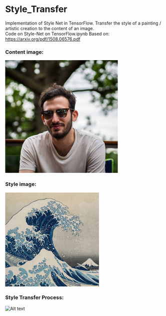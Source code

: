 # Style_Transfer
Implementation of Style Net in TensorFlow.
Transfer the style of a painting / artistic creation to the content of an image.  
Code on Style-Net on TensorFlow.ipynb
Based on:  
https://arxiv.org/pdf/1508.06576.pdf  
### Content image:  
![Alt text](content.png?raw=true "Content")  
### Style image:  
![Alt text](style.jpg?raw=true "Style")  
### Style Transfer Process:   
![Alt text](stylenet_gif.gif?raw=true "Style Transfer Process")  
